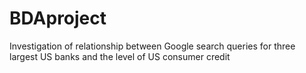 # BDAproject
Investigation of relationship between Google search queries for three largest US banks and the level of US consumer credit
